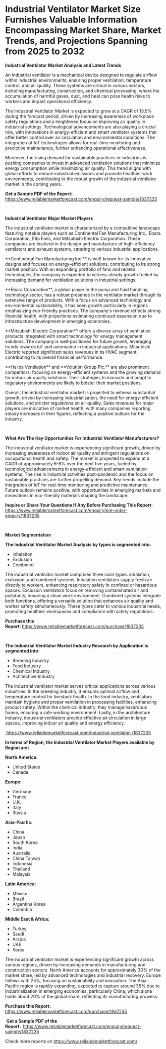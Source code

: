 <p><h1>Industrial Ventilator Market Size Furnishes Valuable Information Encompassing Market Share, Market Trends, and Projections Spanning from 2025 to 2032</h1></p><p><strong>Industrial Ventilator Market Analysis and Latest Trends</strong></p>
<p><p>An industrial ventilator is a mechanical device designed to regulate airflow within industrial environments, ensuring proper ventilation, temperature control, and air quality. These systems are critical in various sectors, including manufacturing, construction, and chemical processing, where the accumulation of harmful gases, dust, and heat can pose health risks to workers and impact operational efficiency.</p><p>The Industrial Ventilator Market is expected to grow at a CAGR of 13.5% during the forecast period, driven by increasing awareness of workplace safety regulations and a heightened focus on improving air quality in industrial settings. Technological advancements are also playing a crucial role, with innovations in energy-efficient and smart ventilator systems that offer better control over air circulation and environmental conditions. The integration of IoT technologies allows for real-time monitoring and predictive maintenance, further enhancing operational effectiveness.</p><p>Moreover, the rising demand for sustainable practices in industries is pushing companies to invest in advanced ventilation solutions that minimize energy consumption while maximizing air quality. This trend aligns with global efforts to reduce industrial emissions and promote healthier work environments, contributing to the robust growth of the industrial ventilator market in the coming years.</p></p>
<p><strong>Get a Sample PDF of the Report:&nbsp;</strong> <a href="https://www.reliablemarketforecast.com/enquiry/request-sample/1837235?utm_campaign=2465&utm_medium=2&utm_source=Github&utm_content=ia&utm_term=22022025&utm_id=industrial-ventilator">https://www.reliablemarketforecast.com/enquiry/request-sample/1837235</a></p>
<p>&nbsp;</p>
<p><strong>Industrial Ventilator Major Market Players</strong></p>
<p><p>The industrial ventilator market is characterized by a competitive landscape featuring notable players such as Continental Fan Manufacturing Inc., Ebara Corporation, Elta Fans, and Mitsubishi Electric Corporation. These companies are involved in the design and manufacture of high-efficiency ventilators and exhaust systems, catering to various industrial applications.</p><p>**Continental Fan Manufacturing Inc.** is well-known for its innovative designs and focuses on energy-efficient solutions, contributing to its strong market position. With an expanding portfolio of fans and related technologies, the company is expected to witness steady growth fueled by increasing demand for ventilation solutions in industrial settings.</p><p>**Ebara Corporation**, a global player in the pump and fluid handling technology sector, has a robust presence in the ventilator market through its extensive range of products. With a focus on advanced technology and environmental sustainability, it has seen growth particularly in regions emphasizing eco-friendly practices. The company's revenue reflects strong financial health, with projections estimating continued expansion due to infrastructure development in emerging economies.</p><p>**Mitsubishi Electric Corporation** offers a diverse array of ventilation products integrated with smart technology for energy management solutions. The company is well-positioned for future growth, leveraging trends towards IoT and automation in industrial applications. Mitsubishi Electric reported significant sales revenues in its HVAC segment, contributing to its overall financial performance.</p><p>**Helios Ventilation** and **Volution Group Plc.** are also prominent competitors, focusing on energy-efficient systems and the growing demand for indoor air quality solutions. Their strategies to innovate and adapt to regulatory environments are likely to bolster their market positions.</p><p>Overall, the industrial ventilator market is projected to witness substantial growth, driven by increasing industrialization, the need for energy-efficient solutions, and stricter regulations on air quality. Sales revenues for major players are indicative of market health, with many companies reporting steady increases in their figures, reflecting a positive outlook for the industry.</p></p>
<p>&nbsp;</p>
<p><strong>What Are The Key Opportunities For Industrial Ventilator Manufacturers?</strong></p>
<p><p>The industrial ventilator market is experiencing significant growth, driven by increasing awareness of indoor air quality and stringent regulations on occupational health and safety. The market is projected to expand at a CAGR of approximately 6-8% over the next five years, fueled by technological advancements in energy-efficient and smart ventilation systems. The rise in industrial activities post-pandemic and the focus on sustainable practices are further propelling demand. Key trends include the integration of IoT for real-time monitoring and predictive maintenance. Future outlook remains positive, with opportunities in emerging markets and innovations in eco-friendly materials shaping the landscape.</p></p>
<p><strong>Inquire or Share Your Questions If Any Before Purchasing This Report:</strong> <a href="https://www.reliablemarketforecast.com/enquiry/pre-order-enquiry/1837235?utm_campaign=2465&utm_medium=2&utm_source=Github&utm_content=ia&utm_term=22022025&utm_id=industrial-ventilator">https://www.reliablemarketforecast.com/enquiry/pre-order-enquiry/1837235</a></p>
<p>&nbsp;</p>
<p><strong>Market Segmentation</strong></p>
<p><strong>The Industrial Ventilator Market Analysis by types is segmented into:</strong></p>
<p><ul><li>Inhalation</li><li>Exclusion</li><li>Combined</li></ul></p>
<p><p>The industrial ventilator market comprises three main types: inhalation, exclusion, and combined systems. Inhalation ventilators supply fresh air directly to workers, enhancing respiratory safety in confined or hazardous spaces. Exclusion ventilators focus on removing contaminated air and pollutants, ensuring a clean work environment. Combined systems integrate both functions, offering a versatile solution that enhances air quality and worker safety simultaneously. These types cater to various industrial needs, promoting healthier workspaces and compliance with safety regulations.</p></p>
<p><strong>Purchase this Report:&nbsp;</strong><a href="https://www.reliablemarketforecast.com/purchase/1837235?utm_campaign=2465&utm_medium=2&utm_source=Github&utm_content=ia&utm_term=22022025&utm_id=industrial-ventilator">https://www.reliablemarketforecast.com/purchase/1837235</a></p>
<p>&nbsp;</p>
<p><strong>The Industrial Ventilator Market Industry Research by Application is segmented into:</strong></p>
<p><ul><li>Breeding Industry</li><li>Food Industry</li><li>Chemical Industry</li><li>Achitechive Industry</li></ul></p>
<p><p>The industrial ventilator market serves critical applications across various industries. In the breeding industry, it ensures optimal airflow and temperature control for livestock health. In the food industry, ventilators maintain hygiene and proper ventilation in processing facilities, enhancing product safety. Within the chemical industry, they manage hazardous fumes, ensuring a safe working environment. Lastly, in the architecture industry, industrial ventilators provide effective air circulation in large spaces, improving indoor air quality and energy efficiency.</p></p>
<p><a href="https://www.reliablemarketforecast.com/industrial-ventilator-r1837235?utm_campaign=2465&utm_medium=2&utm_source=Github&utm_content=ia&utm_term=22022025&utm_id=industrial-ventilator">&nbsp;https://www.reliablemarketforecast.com/industrial-ventilator-r1837235</a></p>
<p><strong>In terms of Region, the Industrial Ventilator Market Players available by Region are:</strong></p>
<p>
    <p> <strong> North America: </strong>
        <ul>
            <li>United States</li>
            <li>Canada</li>
        </ul>
        </p> 
    <p> <strong> Europe: </strong>
        <ul>
            <li>Germany</li>
            <li>France</li>
            <li>U.K.</li>
            <li>Italy</li>
            <li>Russia</li>
        </ul>
        </p> 
    <p> <strong> Asia-Pacific: </strong>
        <ul>
            <li>China</li>
            <li>Japan</li>
            <li>South Korea</li>
            <li>India</li>
            <li>Australia</li>
            <li>China Taiwan</li>
            <li>Indonesia</li>
            <li>Thailand</li>
            <li>Malaysia</li>
        </ul>
        </p> 
    <p> <strong> Latin America: </strong>
        <ul>
            <li>Mexico</li>
            <li>Brazil</li>
            <li>Argentina Korea</li>
            <li>Colombia</li>
        </ul>
        </p> 
    <p> <strong> Middle East & Africa: </strong>
        <ul>
            <li>Turkey</li>
            <li>Saudi</li>
            <li>Arabia</li>
            <li>UAE</li>
            <li>Korea</li>
        </ul>
    </p>
    </p>
<p><p>The industrial ventilator market is experiencing significant growth across various regions, driven by increasing demands in manufacturing and construction sectors. North America accounts for approximately 30% of the market share, led by advanced technologies and industrial recovery. Europe follows with 25%, focusing on sustainability and innovation. The Asia-Pacific region is rapidly expanding, expected to capture around 35% due to industrialization in emerging economies, particularly China, which alone holds about 20% of the global share, reflecting its manufacturing prowess.</p></p>
<p><strong>Purchase this Report: </strong><a href="https://www.reliablemarketforecast.com/purchase/1837235?utm_campaign=2465&utm_medium=2&utm_source=Github&utm_content=ia&utm_term=22022025&utm_id=industrial-ventilator">https://www.reliablemarketforecast.com/purchase/1837235</a></p>
<p>&nbsp;<strong>Get a Sample PDF of the Report:&nbsp;&nbsp;</strong><a href="https://www.reliablemarketforecast.com/enquiry/request-sample/1837235?utm_campaign=2465&utm_medium=2&utm_source=Github&utm_content=ia&utm_term=22022025&utm_id=industrial-ventilator">https://www.reliablemarketforecast.com/enquiry/request-sample/1837235</a></p>
<p><strong></strong></p>
<p>Check more reports on <a href="https://www.reliablemarketforecast.com/?utm_campaign=2465&utm_medium=2&utm_source=Github&utm_content=ia&utm_term=22022025&utm_id=industrial-ventilator">https://www.reliablemarketforecast.com/</a></p>